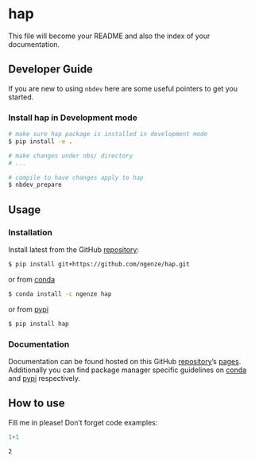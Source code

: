 # hap


<!-- WARNING: THIS FILE WAS AUTOGENERATED! DO NOT EDIT! -->

This file will become your README and also the index of your
documentation.

## Developer Guide

If you are new to using `nbdev` here are some useful pointers to get you
started.

### Install hap in Development mode

``` sh
# make sure hap package is installed in development mode
$ pip install -e .

# make changes under nbs/ directory
# ...

# compile to have changes apply to hap
$ nbdev_prepare
```

## Usage

### Installation

Install latest from the GitHub
[repository](https://github.com/ngenze/hap):

``` sh
$ pip install git+https://github.com/ngenze/hap.git
```

or from [conda](https://anaconda.org/ngenze/hap)

``` sh
$ conda install -c ngenze hap
```

or from [pypi](https://pypi.org/project/hap/)

``` sh
$ pip install hap
```

### Documentation

Documentation can be found hosted on this GitHub
[repository](https://github.com/ngenze/hap)’s
[pages](https://ngenze.github.io/hap/). Additionally you can find
package manager specific guidelines on
[conda](https://anaconda.org/ngenze/hap) and
[pypi](https://pypi.org/project/hap/) respectively.

## How to use

Fill me in please! Don’t forget code examples:

``` python
1+1
```

    2
